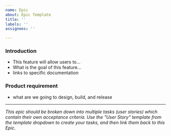```yaml
---
name: Epic
about: Epic Template
title: ''
labels: ''
assignees: ''

---
```


### Introduction
- This feature will allow users to…
- What is the goal of this feature…
- links to specific documentation

### Product requirement
- what are we going to design, build, and release

---

_This epic should be broken down into multiple tasks (user stories) which contain their own acceptance criteria. Use the "User Story" template from the template dropdown to create your tasks, and then link them back to this Epic._
